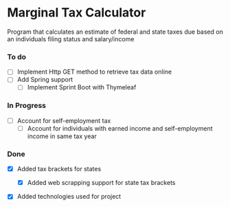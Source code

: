 # Marginal Tax Calculator
Program that calculates an estimate of federal and state taxes due based on an individuals filing status and
salary/income

### To do
- [ ] Implement Http GET method to retrieve tax data online 
- [ ] Add Spring support
  - [ ] Implement Sprint Boot with Thymeleaf

### In Progress
- [ ] Account for self-employment tax
  - [ ] Account for individuals with earned income and self-employment income in same tax year

### Done
- [x] Added tax brackets for states
  - [x] Added web scrapping support for state tax brackets
- [x] Added technologies used for project
 
